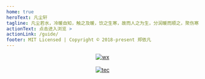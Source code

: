 ```yaml
---
home: true
heroText: 凡尘轩
tagline: 凡尘若水，冷暖自知，触之及暖，饮之生寒，故而人之为生，分润暖而顺之，聚伤寒而逆之，不可不察。
actionText: 点击进入浏览 >
actionLink: /guide/
footer: MIT Licensed | Copyright © 2018-present 郑依凡
---
```

<center>
<a href="https://jmsht7355zyf.github.io/blog/Note/">
<img :src="$withBase('/wx.jpg')" alt="wx">
</a>
<br>
<br>
<a href="https://jmsht7355zyf.github.io/blog/Technology/">
<img :src="$withBase('/tec.jpg')" alt="tec">
</a>
</center>

